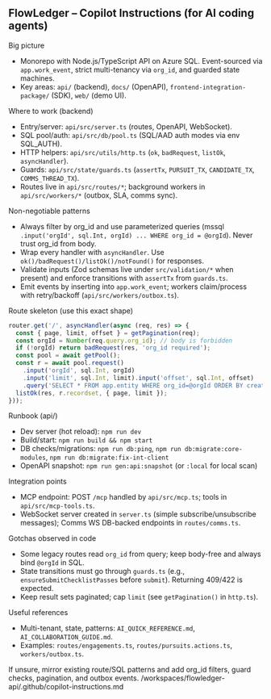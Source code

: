 ## FlowLedger – Copilot Instructions (for AI coding agents)

Big picture
- Monorepo with Node.js/TypeScript API on Azure SQL. Event-sourced via `app.work_event`, strict multi-tenancy via `org_id`, and guarded state machines.
- Key areas: `api/` (backend), `docs/` (OpenAPI), `frontend-integration-package/` (SDK), `web/` (demo UI).

Where to work (backend)
- Entry/server: `api/src/server.ts` (routes, OpenAPI, WebSocket).
- SQL pool/auth: `api/src/db/pool.ts` (SQL/AAD auth modes via env SQL_AUTH).
- HTTP helpers: `api/src/utils/http.ts` (`ok`, `badRequest`, `listOk`, `asyncHandler`).
- Guards: `api/src/state/guards.ts` (`assertTx`, `PURSUIT_TX`, `CANDIDATE_TX`, `COMMS_THREAD_TX`).
- Routes live in `api/src/routes/*`; background workers in `api/src/workers/*` (outbox, SLA, comms sync).

Non-negotiable patterns
- Always filter by org_id and use parameterized queries (mssql `.input('orgId', sql.Int, orgId) ... WHERE org_id = @orgId`). Never trust org_id from body.
- Wrap every handler with `asyncHandler`. Use `ok()/badRequest()/listOk()/notFound()` for responses.
- Validate inputs (Zod schemas live under `src/validation/*` when present) and enforce transitions with `assertTx` from `guards.ts`.
- Emit events by inserting into `app.work_event`; workers claim/process with retry/backoff (`api/src/workers/outbox.ts`).

Route skeleton (use this exact shape)
```ts
router.get('/', asyncHandler(async (req, res) => {
  const { page, limit, offset } = getPagination(req);
  const orgId = Number(req.query.org_id); // body is forbidden
  if (!orgId) return badRequest(res, 'org_id required');
  const pool = await getPool();
  const r = await pool.request()
    .input('orgId', sql.Int, orgId)
    .input('limit', sql.Int, limit).input('offset', sql.Int, offset)
    .query('SELECT * FROM app.entity WHERE org_id=@orgId ORDER BY created_at DESC OFFSET @offset ROWS FETCH NEXT @limit ROWS ONLY');
  listOk(res, r.recordset, { page, limit });
}));
```

Runbook (api/)
- Dev server (hot reload): `npm run dev`
- Build/start: `npm run build && npm start`
- DB checks/migrations: `npm run db:ping`, `npm run db:migrate:core-modules`, `npm run db:migrate:fix-int-client`
- OpenAPI snapshot: `npm run gen:api:snapshot` (or `:local` for local scan)

Integration points
- MCP endpoint: POST `/mcp` handled by `api/src/mcp.ts`; tools in `api/src/mcp-tools.ts`.
- WebSocket server created in `server.ts` (simple subscribe/unsubscribe messages); Comms WS DB-backed endpoints in `routes/comms.ts`.

Gotchas observed in code
- Some legacy routes read `org_id` from query; keep body-free and always bind `@orgId` in SQL.
- State transitions must go through `guards.ts` (e.g., `ensureSubmitChecklistPasses` before `submit`). Returning 409/422 is expected.
- Keep result sets paginated; cap `limit` (see `getPagination()` in `http.ts`).

Useful references
- Multi-tenant, state, patterns: `AI_QUICK_REFERENCE.md`, `AI_COLLABORATION_GUIDE.md`.
- Examples: `routes/engagements.ts`, `routes/pursuits.actions.ts`, `workers/outbox.ts`.

If unsure, mirror existing route/SQL patterns and add org_id filters, guard checks, pagination, and outbox events.
<parameter name="filePath">/workspaces/flowledger-api/.github/copilot-instructions.md
